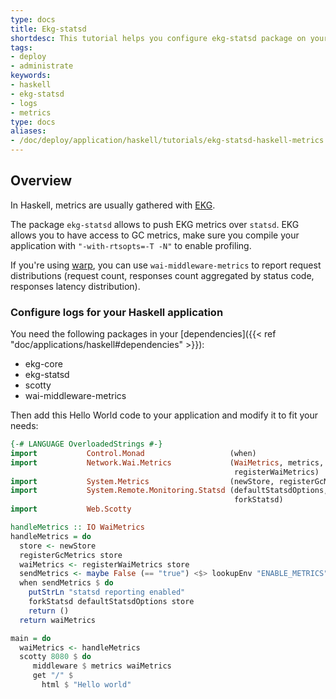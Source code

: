 ```yaml
---
type: docs
title: Ekg-statsd
shortdesc: This tutorial helps you configure ekg-statsd package on your Haskell application to push custom metrics
tags:
- deploy
- administrate
keywords:
- haskell
- ekg-statsd
- logs
- metrics
type: docs
aliases:
- /doc/deploy/application/haskell/tutorials/ekg-statsd-haskell-metrics.md
---
```


## Overview

In Haskell, metrics are usually gathered with [EKG](https://hackage.haskell.org/package/ekg).

The package `ekg-statsd` allows to push EKG metrics over `statsd`.
EKG allows you to have access to GC metrics, make sure you compile your application with `"-with-rtsopts=-T -N"` to enable profiling.

If you're using [warp](https://hackage.haskell.org/package/warp), you can use `wai-middleware-metrics` to report request distributions (request count, responses count aggregated by status code, responses latency distribution).

### Configure logs for your Haskell application

You need the following packages in your [dependencies]({{< ref "doc/applications/haskell#dependencies" >}}):

* ekg-core
* ekg-statsd
* scotty
* wai-middleware-metrics

Then add this Hello World code to your application and modify it to fit your needs:

```haskell
{-# LANGUAGE OverloadedStrings #-}
import           Control.Monad                   (when)
import           Network.Wai.Metrics             (WaiMetrics, metrics,
                                                  registerWaiMetrics)
import           System.Metrics                  (newStore, registerGcMetrics)
import           System.Remote.Monitoring.Statsd (defaultStatsdOptions,
                                                  forkStatsd)
import           Web.Scotty

handleMetrics :: IO WaiMetrics
handleMetrics = do
  store <- newStore
  registerGcMetrics store
  waiMetrics <- registerWaiMetrics store
  sendMetrics <- maybe False (== "true") <$> lookupEnv "ENABLE_METRICS"
  when sendMetrics $ do
    putStrLn "statsd reporting enabled"
    forkStatsd defaultStatsdOptions store
    return ()
  return waiMetrics

main = do
  waiMetrics <- handleMetrics
  scotty 8080 $ do
     middleware $ metrics waiMetrics
     get "/" $
       html $ "Hello world"
```
